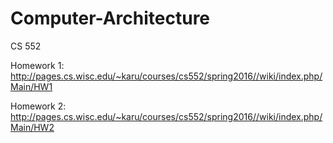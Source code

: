 # Computer-Architecture
CS 552

Homework 1:
http://pages.cs.wisc.edu/~karu/courses/cs552/spring2016//wiki/index.php/Main/HW1

Homework 2:
http://pages.cs.wisc.edu/~karu/courses/cs552/spring2016//wiki/index.php/Main/HW2
